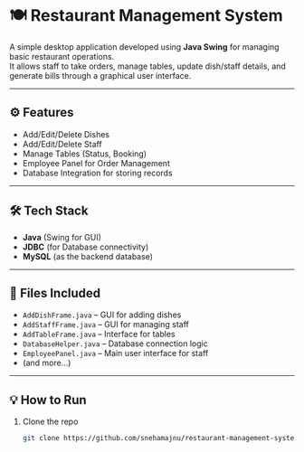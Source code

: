 # 🍽️ Restaurant Management System

A simple desktop application developed using **Java Swing** for managing basic restaurant operations.  
It allows staff to take orders, manage tables, update dish/staff details, and generate bills through a graphical user interface.

---

## ⚙️ Features
- Add/Edit/Delete Dishes
- Add/Edit/Delete Staff
- Manage Tables (Status, Booking)
- Employee Panel for Order Management
- Database Integration for storing records

---

## 🛠️ Tech Stack
- **Java** (Swing for GUI)
- **JDBC** (for Database connectivity)
- **MySQL** (as the backend database)

---

## 📁 Files Included
- `AddDishFrame.java` – GUI for adding dishes
- `AddStaffFrame.java` – GUI for managing staff
- `AddTableFrame.java` – Interface for tables
- `DatabaseHelper.java` – Database connection logic
- `EmployeePanel.java` – Main user interface for staff
- (and more...)

---

## 💡 How to Run
1. Clone the repo  
   ```bash
   git clone https://github.com/snehamajnu/restaurant-management-system
